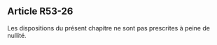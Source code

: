 Article R53-26
----
Les dispositions du présent chapitre ne sont pas prescrites à peine de nullité.
